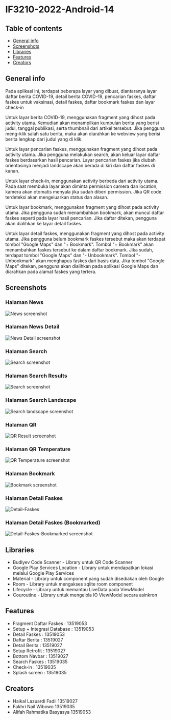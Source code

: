 # IF3210-2022-Android-14

## Table of contents
* [General info](#general-info)
* [Screenshots](#screenshots)
* [Libraries](#libraries)
* [Features](#features)
* [Creators](#creators)

## General info
Pada aplikasi ini, terdapat beberapa layar yang dibuat, diantaranya layar daftar berita COVID-19, detail berita COVID-19, pencarian faskes, daftar faskes untuk vaksinasi, detail faskes, daftar bookmark faskes dan layar check-in

Untuk layar berita COVID-19, menggunakan fragment yang dihost pada activity utama. Kemudian akan menampilkan kumpulan berita yang berisi judul, tanggal publikasi, serta thumbnail dari artikel tersebut. Jika pengguna meng-klik salah satu berita, maka akan diarahkan ke webview yang berisi berita lengkap dari judul yang di klik.

Untuk layar pencarian faskes, menggunakan fragment yang dihost pada activity utama. Jika pengguna melakukan search, akan keluar layar daftar faskes berdasarkan hasil pencarian. Layar pencarian faskes jika diubah orientasinya menjadi landscape akan berada di kiri dan daftar faskes di kanan.

Untuk layar check-in, menggunakan activity berbeda dari activity utama. Pada saat membuka layar akan diminta permission camera dan location, kamera akan otomatis menyala jika sudah diberi permission. Jika QR code terdeteksi akan mengeluarkan status dan alasan.

Untuk layar bookmark, menggunakan fragment yang dihost pada activity utama. Jika pengguna sudah menambahkan bookmark, akan muncul daftar faskes seperti pada layar hasil pencarian. Jika daftar ditekan, pengguna akan dialihkan ke layar detail faskes.

Untuk layar detail faskes, menggunakan fragment yang dihost pada activity utama. Jika pengguna belum bookmark faskes tersebut maka akan terdapat tombol "Google Maps" dan "+ Bookmark". Tombol "+ Bookmark" akan menambahkan faskes tersebut ke dalam daftar bookmark. Jika sudah, terdapat tombol "Google Maps" dan "- Unbookmark". Tombol "- Unbookmark" akan menghapus faskes dari basis data. Jika tombol "Google Maps" ditekan, pengguna akan dialihkan pada aplikasi Google Maps dan diarahkan pada alamat faskes yang tertera.

## Screenshots
### Halaman News
![News screenshot](./screenshot/news.png)
### Halaman News Detail
![News Detail screenshot](./screenshot/news-detail.png)
### Halaman Search
![Search screenshot](./screenshot/search.png)
### Halaman Search Results
![Search screenshot](./screenshot/search_results.png)
### Halaman Search Landscape
![Search landscape screenshot](./screenshot/search_results_land.png)
### Halaman QR
![QR Result screenshot](./screenshot/qr-result.png)
### Halaman QR Temperature
![QR Temperature screenshot](./screenshot/qr-result-temp.jpg.png)
### Halaman Bookmark
![Bookmark screenshot](./screenshot/bookmark.jpg)
### Halaman Detail Faskes
![Detail-Faskes](./screenshot/detail.jpg)
### Halaman Detail Faskes (Bookmarked)
![Detail-Faskes-Bookmarked screenshot](./screenshot/detail-bookmarked.jpg)

## Libraries
* Budiyev Code Scanner - Library untuk QR Code Scanner
* Google Play Services Location - Library untuk mendapatkan lokasi melalui Google Play Services
* Material - Library untuk component yang sudah disediakan oleh Google
* Room - Library untuk mengakses sqlite room component
* Lifecycle - Library untuk memantau LiveData pada ViewModel
* Couroutine - Library untuk mengelola IO ViewModel secara asinkron

## Features
* Fragment Daftar Faskes 	: 13519053
* Setup + Integrasi Database 	: 13519053
* Detail Faskes 		: 13519053
* Daftar Berita 		: 13519027
* Detail Berita 		: 13519027
* Setup Retrofit		: 13519027
* Bottom Navbar			: 13519027
* Search Faskes			: 13519035
* Check-in			: 13519035
* Splash screen			: 13519035

## Creators
- Haikal Lazuardi Fadil		13519027
- Fakhri Nail Wibowo		13519035
- Alifah Rahmatika Basyasya 	13519053
